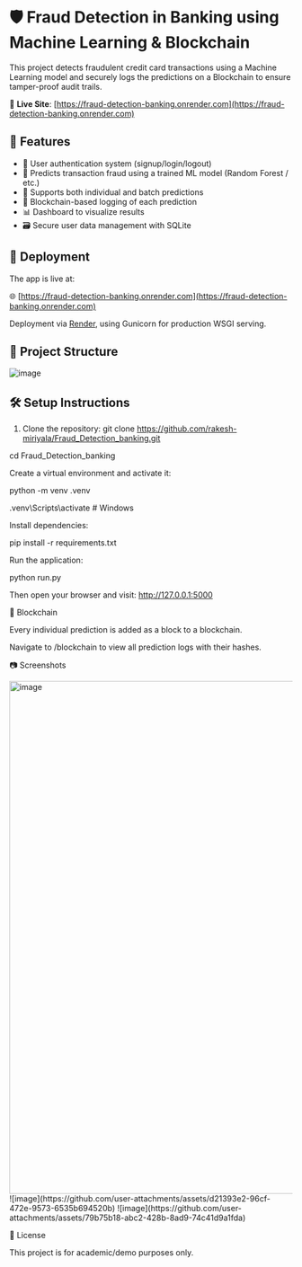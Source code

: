 # 🛡️ Fraud Detection in Banking using Machine Learning & Blockchain

This project detects fraudulent credit card transactions using a Machine Learning model and securely logs the predictions on a Blockchain to ensure tamper-proof audit trails.

🔗 **Live Site**: [https://fraud-detection-banking.onrender.com](https://fraud-detection-banking.onrender.com)

## 🚀 Features

- 🔐 User authentication system (signup/login/logout)
- 🧠 Predicts transaction fraud using a trained ML model (Random Forest / etc.)
- 📂 Supports both individual and batch predictions
- 🔗 Blockchain-based logging of each prediction
- 📊 Dashboard to visualize results
- 🗃️ Secure user data management with SQLite

## 🚀 Deployment

The app is live at:  

🌐 [https://fraud-detection-banking.onrender.com](https://fraud-detection-banking.onrender.com)

Deployment via [Render](https://render.com), using Gunicorn for production WSGI serving.

## 📁 Project Structure

![image](https://github.com/user-attachments/assets/c3f96f07-36e1-4d91-923c-54b78f927007)


## 🛠️ Setup Instructions

1. Clone the repository:
git clone https://github.com/rakesh-miriyala/Fraud_Detection_banking.git

cd Fraud_Detection_banking

Create a virtual environment and activate it:

python -m venv .venv

.venv\Scripts\activate  # Windows

Install dependencies:

pip install -r requirements.txt

Run the application:

python run.py

Then open your browser and visit: http://127.0.0.1:5000

🔗 Blockchain

Every individual prediction is added as a block to a blockchain.

Navigate to /blockchain to view all prediction logs with their hashes.

📷 Screenshots

<img width="920" height="913" alt="image" src="https://github.com/user-attachments/assets/4370809c-ac63-46d4-a21a-d738673a984e" />
![image](https://github.com/user-attachments/assets/d21393e2-96cf-472e-9573-6535b694520b)
![image](https://github.com/user-attachments/assets/79b75b18-abc2-428b-8ad9-74c41d9a1fda)

📜 License

This project is for academic/demo purposes only.

